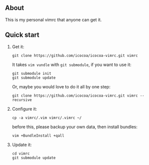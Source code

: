 ## About

This is my personal vimrc that anyone can get it.

## Quick start

1. Get it:

     ```
     git clone https://github.com/icocoa/icocoa-vimrc.git vimrc
     ```
     It takes `vim vundle` with `git submodule`, if you want to use it:

     ```
     git submodule init
     git submodule update
     ```
     Or, maybe you would love to do it all by one step:
     ```
     git clone https://github.com/icocoa/icocoa-vimrc.git vimrc --recursive
     ```

2. Configure it:

    ```
    cp -a vimrc/.vim vimrc/.vimrc ~/
    ```
    before this, please backup your own data, then install bundles:
    ```
    vim +BundleInstall +qall
    ```

3. Update it:

    ```
    cd vimrc
    git submodule update
    ```
